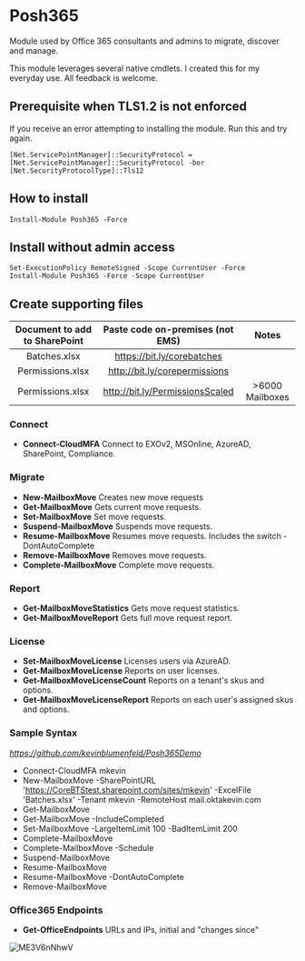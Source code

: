 # Posh365
Module used by Office 365 consultants and admins to migrate, discover and manage.

This module leverages several native cmdlets.  I created this for my everyday use.
All feedback is welcome.

## Prerequisite when TLS1.2 is not enforced
If you receive an error attempting to installing the module. Run this and try again.
```
[Net.ServicePointManager]::SecurityProtocol = [Net.ServicePointManager]::SecurityProtocol -bor [Net.SecurityProtocolType]::Tls12
```

## How to install
```
Install-Module Posh365 -Force
```

## Install without admin access
```
Set-ExecutionPolicy RemoteSigned -Scope CurrentUser -Force
Install-Module Posh365 -Force -Scope CurrentUser
```

## Create supporting files
| Document to add to SharePoint | Paste code on-premises (not EMS) |      Notes      |
|:-----------------------------:|:--------------------------------:|:---------------:|
|                  Batches.xlsx | https://bit.ly/corebatches       |                 |
|              Permissions.xlsx | http://bit.ly/corepermissions    |                 |
|              Permissions.xlsx | http://bit.ly/PermissionsScaled  | >6000 Mailboxes |


### Connect
* **Connect-CloudMFA** Connect to EXOv2, MSOnline, AzureAD, SharePoint, Compliance.

### Migrate
* **New-MailboxMove** Creates new move requests
* **Get-MailboxMove** Gets current move requests.
* **Set-MailboxMove** Set move requests.
* **Suspend-MailboxMove** Suspends move requests.
* **Resume-MailboxMove** Resumes move requests. Includes the switch -DontAutoComplete
* **Remove-MailboxMove** Removes move requests.
* **Complete-MailboxMove** Complete move requests.

### Report
* **Get-MailboxMoveStatistics** Gets move request statistics.
* **Get-MailboxMoveReport** Gets full move request report.

### License
* **Set-MailboxMoveLicense** Licenses users via AzureAD.
* **Get-MailboxMoveLicense** Reports on user licenses.
* **Get-MailboxMoveLicenseCount** Reports on a tenant's skus and options.
* **Get-MailboxMoveLicenseReport** Reports on each user's assigned skus and options.

### Sample Syntax
_https://github.com/kevinblumenfeld/Posh365Demo_
* Connect-CloudMFA mkevin
* New-MailboxMove -SharePointURL 'https://CoreBTStest.sharepoint.com/sites/mkevin' -ExcelFile 'Batches.xlsx' -Tenant mkevin -RemoteHost mail.oktakevin.com
* Get-MailboxMove
* Get-MailboxMove -IncludeCompleted
* Set-MailboxMove -LargeItemLimit 100 -BadItemLimit 200
* Complete-MailboxMove
* Complete-MailboxMove -Schedule
* Suspend-MailboxMove
* Resume-MailboxMove
* Resume-MailboxMove -DontAutoComplete
* Remove-MailboxMove


### Office365 Endpoints
* **Get-OfficeEndpoints** URLs and IPs, initial and "changes since"

![ME3V6nNhwV](https://user-images.githubusercontent.com/28877715/71635906-fcb6a980-2bf6-11ea-927e-03c9bda8f2a4.gif)
